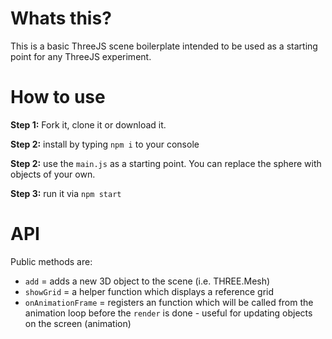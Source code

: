 # Whats this?
This is a basic ThreeJS scene boilerplate intended to be used as a starting point for any ThreeJS experiment.

# How to use
**Step 1:** Fork it, clone it or download it.

**Step 2:** install by typing `npm i` to your console

**Step 2:** use the `main.js` as a starting point. You can replace the sphere with objects of your own.

**Step 3:** run it via `npm start`

# API
Public methods are:

* `add` = adds a new 3D object to the scene (i.e. THREE.Mesh)
* `showGrid` = a helper function which displays a reference grid
* `onAnimationFrame` = registers an function which will be called from the animation loop before the `render` is done - useful for updating objects on the screen (animation)